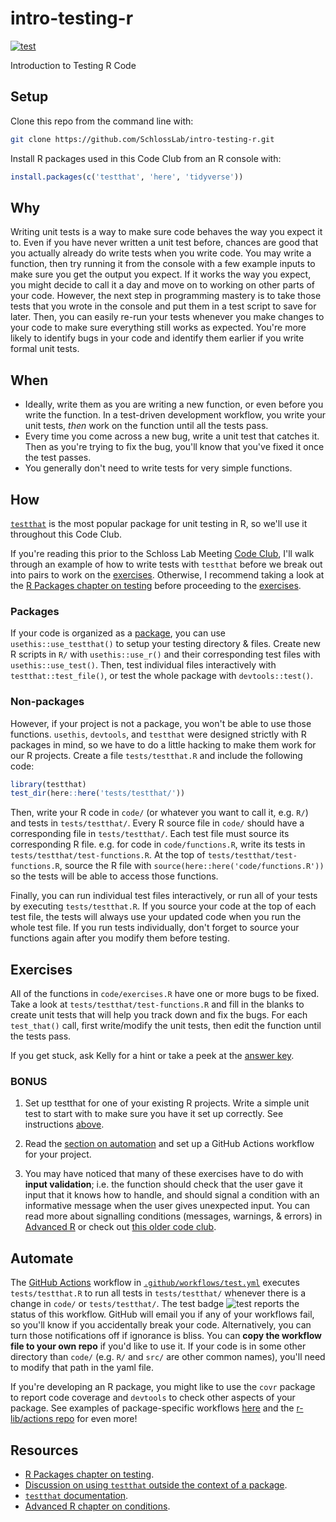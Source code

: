 # intro-testing-r

<!-- badges: start -->
[![test](https://github.com/SchlossLab/intro-testing-r/workflows/test/badge.svg?branch=key)](https://github.com/SchlossLab/intro-testing-r/actions)
<!-- badges: end -->

Introduction to Testing R Code

## Setup

Clone this repo from the command line with:

``` sh
git clone https://github.com/SchlossLab/intro-testing-r.git
```

Install R packages used in this Code Club from an R console with: 

``` r 
install.packages(c('testthat', 'here', 'tidyverse'))
```

## Why

Writing unit tests is a way to make sure code behaves the way you expect it to.
Even if you have never written a unit test before, chances are good that you 
actually already do write tests when you write code.
You may write a function, then try running it from the console with a few
example inputs to make sure you get the output you expect.
If it works the way you expect, you might decide to call it a day and move on to 
working on other parts of your code.
However, the next step in programming mastery is to take those tests that you 
wrote in the console and put them in a test script to save for later.
Then, you can easily re-run your tests whenever you make changes to your code
to make sure everything still works as expected.
You're more likely to identify bugs in your code and identify them earlier if
you write formal unit tests.

## When

- Ideally, write them as you are writing a new function, or even before you write the function. In a test-driven development workflow, you write your unit tests, _then_ work on the function until all the tests pass.
- Every time you come across a new bug, write a unit test that catches it. Then as you're trying to fix the bug, you'll know that you've fixed it once the test passes.
- You generally don't need to write tests for very simple functions.

## How

[`testthat`](https://testthat.r-lib.org/) is the most popular package for unit 
testing in R, so we'll use it throughout this Code Club.

If you're reading this prior to the Schloss Lab Meeting [Code Club](https://twitter.com/kelly_sovacool/status/1299342698936229889?s=20),
I'll walk through an example of how to write tests with `testthat`
before we break out into pairs to work on the [exercises](#exercises).
Otherwise, I recommend taking a look at the 
[R Packages chapter on testing](https://r-pkgs.org/tests.html)
before proceeding to the [exercises](#exercises).

### Packages

If your code is organized as a [package](https://r-pkgs.org/), you can use 
`usethis::use_testthat()` to setup your testing directory & files. 
Create new R scripts in `R/` with `usethis::use_r()` 
and their corresponding test files with `usethis::use_test()`.
Then, test individual files interactively with `testthat::test_file()`,
or test the whole package with `devtools::test()`.

### Non-packages

However, if your project is not a package, you won't be able to use those functions.
`usethis`, `devtools`, and `testthat` were designed strictly with R packages 
in mind, so we have to do a little hacking to make them work for our R projects.
Create a file `tests/testthat.R` and include the following code:

``` r
library(testthat)
test_dir(here::here('tests/testthat/'))
```

Then, write your R code in `code/` (or whatever you want to call it, e.g. `R/`) 
and tests in `tests/testthat/`.
Every R source file in `code/` should have a corresponding file in `tests/testthat/`.
Each test file must source its corresponding R file.
e.g. for code in `code/functions.R`, 
write its tests in `tests/testthat/test-functions.R`.
At the top of `tests/testthat/test-functions.R`, source the R file with 
`source(here::here('code/functions.R'))` 
so the tests will be able to access those functions.

Finally, you can run individual test files interactively, 
or run all of your tests by executing `tests/testthat.R`.
If you source your code at the top of each test file, the tests will always
use your updated code when you run the whole test file.
If you run tests individually, don't forget to source your functions again 
after you modify them before testing.

## Exercises

All of the functions in `code/exercises.R` have one or more bugs to be fixed.
Take a look at `tests/testthat/test-functions.R` and fill in the blanks to
create unit tests that will help you track down and fix the bugs.
For each `test_that()` call, first write/modify the unit tests, 
then edit the function until the tests pass.

If you get stuck, ask Kelly for a hint or take a peek at the [answer key](https://github.com/SchlossLab/intro-testing-r/tree/key).

### BONUS

1. Set up testthat for one of your existing R projects.
Write a simple unit test to start with to make sure you have it set up correctly.
See instructions [above](#packages).

2. Read the [section on automation](#automate) 
and set up a GitHub Actions workflow for your project.

3. You may have noticed that many of these exercises have to do with **input validation**;
i.e. the function should check that the user gave it input that it knows how to handle,
and should signal a condition with an informative message when the user gives unexpected input.
You can read more about signalling conditions (messages, warnings, & errors) in 
[Advanced R]( https://adv-r.hadley.nz/conditions.html) 
or check out [this older code club](https://github.com/SchlossLab/exception-handling).

## Automate

The [GitHub Actions](https://docs.github.com/en/free-pro-team@latest/actions) 
workflow in [`.github/workflows/test.yml`](.github/workflows/test.yml) 
executes `tests/testthat.R` to run all tests in `tests/testthat/` whenever there 
is a change in `code/` or `tests/testthat/`.
The test badge ![test](https://github.com/SchlossLab/intro-testing-r/workflows/test/badge.svg)
reports the status of this workflow.
GitHub will email you if any of your workflows fail,
so you'll know if you accidentally break your code.
Alternatively, you can turn those notifications off if ignorance is bliss.
You can **copy the workflow file to your own repo** if you'd like to use it.
If your code is in some other directory than `code/` 
(e.g. `R/` and `src/` are other common names), 
you'll need to modify that path in the yaml file.

If you're developing an R package, you might like to use the `covr` package
to report code coverage and `devtools` to check other aspects of your package.
See examples of package-specific workflows [here](https://github.com/SchlossLab/mikropml/tree/master/.github/workflows)
and the [r-lib/actions repo](https://github.com/r-lib/actions) for even more!

## Resources

- [R Packages chapter on testing](https://r-pkgs.org/tests.html).
- [Discussion on using `testthat` outside the context of a package](https://github.com/r-lib/testthat/issues/659).
- [`testthat` documentation](https://testthat.r-lib.org/).
- [Advanced R chapter on conditions](https://adv-r.hadley.nz/conditions.html).
